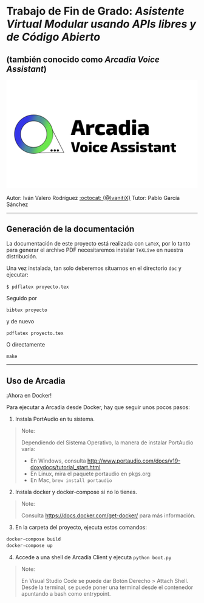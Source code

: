 # Trabajo de Fin de Grado: *Asistente Virtual Modular usando APIs libres y de Código Abierto* 
## (también conocido como *Arcadia Voice Assistant*)

![Logo](Proyecto.png)



Autor: Iván Valero Rodríguez [:octocat: (@IvanitiX)](https://github.com/IvanitiX)
Tutor: Pablo García Sánchez
___

## Generación de la documentación

La documentación de este proyecto está realizada con `LaTeX`, por lo
tanto para generar el archivo PDF necesitaremos instalar `TeXLive` en
nuestra distribución.

Una vez instalada, tan solo deberemos situarnos en el directorio `doc` y ejecutar:

`
$ pdflatex proyecto.tex
`

Seguido por

    bibtex proyecto
    
y de nuevo

    pdflatex proyecto.tex

O directamente

    make
    

---

## Uso de Arcadia

¡Ahora en Docker!

Para ejecutar a Arcadia desde Docker, hay que seguir unos pocos pasos:

1. Instala PortAudio en tu sistema.

> Note:
>
> Dependiendo del Sistema Operativo, la manera de instalar PortAudio varía:
> - En Windows, consulta http://www.portaudio.com/docs/v19-doxydocs/tutorial_start.html
> - En Linux, mira el paquete portaudio en pkgs.org
> - En Mac, `brew install portaudio`

2. Instala docker y docker-compose si no lo tienes.

> Note:
>
> Consulta https://docs.docker.com/get-docker/ para más información.

3. En la carpeta del proyecto, ejecuta estos comandos:

```bash
docker-compose build
docker-compose up
```

4. Accede a una shell de Arcadia Client y ejecuta `python boot.py`

> Note:
>
> En Visual Studio Code se puede dar Botón Derecho > Attach Shell.
> Desde la terminal, se puede poner una terminal desde el contenedor apuntando a bash como entrypoint.
